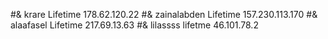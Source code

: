 #& krare Lifetime 178.62.120.22
#& zainalabden Lifetime 157.230.113.170
#& alaafasel Lifetime 217.69.13.63
#& lilassss lifetme 46.101.78.2

